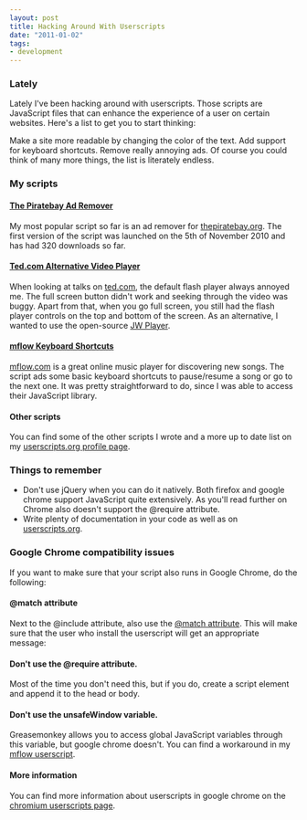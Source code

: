 ```yaml
---
layout: post
title: Hacking Around With Userscripts
date: "2011-01-02"
tags:
- development
---
```


### Lately

Lately I've been hacking around with userscripts. Those scripts are JavaScript files that can enhance the experience of a user on certain websites. Here's a list to get you to start thinking:

Make a site more readable by changing the color of the text.
Add support for keyboard shortcuts.
Remove really annoying ads.
Of course you could think of many more things, the list is literately endless.


### My scripts

#### [The Piratebay Ad Remover](https://userscripts.org/scripts/show/89761)

My most popular script so far is an ad remover for [thepiratebay.org](https://thepiratebay.org/). The first version of the script was launched on the 5th of November 2010 and has had 320 downloads so far.

#### [Ted.com Alternative Video Player](http://userscripts.org/scripts/show/93984)

When looking at talks on [ted.com](https://www.ted.com/), the default flash player always annoyed me. The full screen button didn't work and seeking through the video was buggy. Apart from that, when you go full screen, you still had the flash player controls on the top and bottom of the screen. As an alternative, I wanted to use the open-source [JW Player](https://www.jwplayer.com/).

#### [mflow Keyboard Shortcuts](http://userscripts.org/scripts/show/93041)

[mflow.com](http://mflow.com/) is a great online music player for discovering new songs. The script ads some basic keyboard shortcuts to pause/resume a song or go to the next one. It was pretty straightforward to do, since I was able to access their JavaScript library.

#### Other scripts

You can find some of the other scripts I wrote and a more up to date list on my [userscripts.org profile page](http://userscripts.org/scripts/show/93984).

### Things to remember

* Don't use jQuery when you can do it natively.
Both firefox and google chrome support JavaScript quite extensively. As you'll read further on Chrome also doesn't support the @require attribute.
* Write plenty of documentation in your code as well as on [userscripts.org](http://userscripts.org/).

### Google Chrome compatibility issues

If you want to make sure that your script also runs in Google Chrome, do the following:

#### @match attribute

Next to the @include attribute, also use the [@match attribute](https://www.chromium.org/developers/design-documents/user-scripts#TOC-Match-Patterns). This will make sure that the user who install the userscript will get an appropriate message:


#### Don't use the @require attribute.

Most of the time you don't need this, but if you do, create a script element and append it to the head or body.

#### Don't use the unsafeWindow variable.

Greasemonkey allows you to access global JavaScript variables through this variable, but google chrome doesn't. You can find a workaround in my [mflow userscript](http://userscripts.org/scripts/review/93041).

#### More information

You can find more information about userscripts in google chrome on the [chromium userscripts page](https://www.chromium.org/developers/design-documents/user-scripts).
